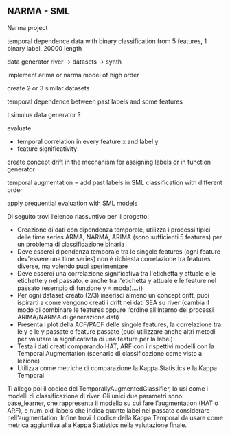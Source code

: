 ## NARMA - SML

Narma project


temporal dependence data with binary classification from 5 features, 1 binary label, 20000 length

data generator river -> datasets -> synth

implement arima or narma model of high order

create 2 or 3 similar datasets

temporal dependence between past labels and some features

t simulus data generator ?

evaluate:
- temporal correlation in every feature x and label y
- feature significativity

create concept drift in the mechanism for assigning labels or in function generator

temporal augmentation = add past labels in SML classification with different order

apply prequential evaluation with SML models




Di seguito trovi l’elenco riassuntivo per il progetto:

- Creazione di dati con dipendenza temporale, utilizza i processi tipici delle time series ARMA, NARMA, ARIMA (sono sufficienti 5 features) per un problema di classificazione binaria
- Deve esserci dipendenza temporale tra le singole features (ogni feature dev'essere una time series) non è richiesta correlazione tra features diverse, ma volendo puoi sperimentare
- Deve esserci una correlazione significativa tra l'etichetta y attuale e le etichette y nel passato, e anche tra l'etichetta y attuale e le feature nel passato (esempio di funzione y = moda(....))
- Per ogni dataset creato (2/3) inserisci almeno un concept drift, puoi ispirarti a come vengono creati i drift nei dati SEA su river (cambia il modo di combinare le features oppure l’ordine all’interno dei processi ARIMA/NARMA di generazione dati)
- Presenta i plot della ACF/PACF delle singole features, la correlazione tra le y e le y passate e feature passate (puoi utilizzare anche altri metodi per valutare la significatività di una feature per la label)
- Testa i dati creati comparando HAT, ARF con i rispettivi modelli con la Temporal Augmentation (scenario di classificazione come visto a lezione) 
- Utilizza come metriche di comparazione la Kappa Statistics e la Kappa Temporal

Ti allego poi il codice del TemporallyAugmentedClassifier, lo usi come i modelli di classificazione di river. Gli unici due parametri sono: base_learner, che rappresenta il modello su cui fare l’augmentation (HAT o ARF), e num_old_labels che indica quante label nel passato considerare nell’augmentation. Infine trovi il codice della Kappa Temporal da usare come metrica aggiuntiva alla Kappa Statistics nella valutazione finale.
